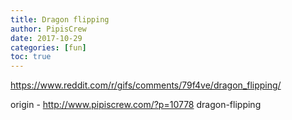 ```yaml
---
title: Dragon flipping
author: PipisCrew
date: 2017-10-29
categories: [fun]
toc: true
---
```


https://www.reddit.com/r/gifs/comments/79f4ve/dragon_flipping/

origin - http://www.pipiscrew.com/?p=10778 dragon-flipping